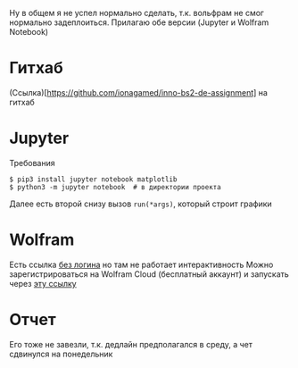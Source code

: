 Ну в общем я не успел нормально сделать, т.к. вольфрам не смог нормально задеплоиться.
Прилагаю обе версии (Jupyter и Wolfram Notebook)

# Гитхаб

(Ссылка)[https://github.com/ionagamed/inno-bs2-de-assignment] на гитхаб

# Jupyter

Требования

    $ pip3 install jupyter notebook matplotlib
    $ python3 -m jupyter notebook  # в директории проекта

Далее есть второй снизу вызов `run(*args)`, который строит графики

# Wolfram 

Есть ссылка [без логина](https://www.wolframcloud.com/objects/2f97e2fa-8b35-4c74-890d-ab65eba17d01) но там не работает интерактивность
Можно зарегистрироваться на Wolfram Cloud (бесплатный аккаунт) и запускать через [эту ссылку](https://develop.wolframcloud.com/objects/2f97e2fa-8b35-4c74-890d-ab65eba17d01)

# Отчет

Его тоже не завезли, т.к. дедлайн предполагался в среду, а чет сдвинулся на понедельник
